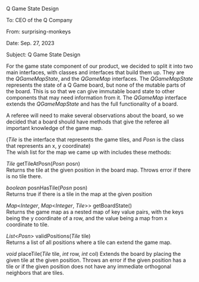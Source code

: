 Q Game State Design

To: CEO of the Q Company

From: surprising-monkeys

Date: Sep. 27, 2023

Subject: Q Game State Design

For the game state component of our product, we decided to split it into two main interfaces, with
classes and interfaces that build them up.
They are the _QGameMapState_, and the _QGameMap_ interfaces. The _QGameMapState_ represents the
state of a Q Game board, but none of the mutable parts of the board. This is so that
we can give immutable board state to other components that may need information from it.
The _QGameMap_ interface extends the _QGameMapState_ and has the full functionality of a board.

A referee will need to make several observations about the board, so we decided that a board should
have methods that give the referee all important knowledge of the game map.

(_Tile_ is the interface that represents the game tiles,
and _Posn_ is the class that represents an x, y coordinate)\
The wish list for the map we came up with includes these methods:

_Tile_ getTileAtPosn(_Posn_ posn)\
Returns the tile at the given position in the board map. Throws error if there is no tile there.

_boolean_ posnHasTile(_Posn_ posn)\
Returns true if there is a tile in the map at the given position

_Map_<_Integer_, _Map_<_Integer_, _Tile_>> getBoardState()\
Returns the game map as a nested map of key value pairs, with the keys being the y coordinate of a row,
and the value being a map from x coordinate to tile.

_List_<_Posn_> validPositions(_Tile_ tile)\
Returns a list of all positions where a tile can extend the game map.

_void_ placeTile(_Tile_ tile, _int_ row, _int_ col)
Extends the board by placing the given tile at the given position. Throws an error if the given position has a tile
or if the given position does not have any immediate orthogonal neighbors that are tiles.
